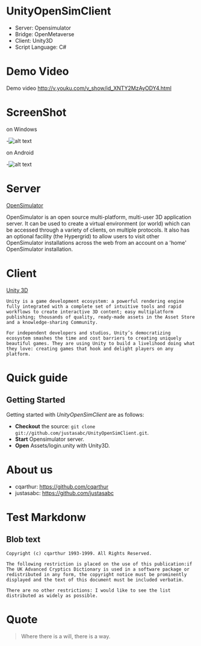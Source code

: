 UnityOpenSimClient
==================

* Server: Opensimulator
* Bridge: OpenMetaverse
* Client: Unity3D 
* Script Language: C#

# Demo Video

Demo video <http://v.youku.com/v_show/id_XNTY2MzAyODY4.html>

# ScreenShot

on Windows

-![alt text](http://fmn.rrimg.com/fmn060/20130604/1455/original_paSd_233c000097421190.jpg "On Windows")


on Android

-![alt text](http://fmn.rrimg.com/fmn062/20130604/1455/original_VOlX_3ff000008499125d.jpg "On Android")

# Server

[OpenSimulator](http://opensimulator.org/wiki/Main_Page) 

  OpenSimulator is an open source multi-platform, multi-user 3D application server. It can be used to create a virtual environment (or world) which can be accessed through a variety of clients, on multiple protocols. It also has an optional facility (the Hypergrid) to allow users to visit other OpenSimulator installations across the web from an account on a 'home' OpenSimulator installation.

# Client

[Unity 3D](http://unity3d.com/)

	Unity is a game development ecosystem: a powerful rendering engine fully integrated with a complete set of intuitive tools and rapid workflows to create interactive 3D content; easy multiplatform publishing; thousands of quality, ready-made assets in the Asset Store and a knowledge-sharing Community.

	For independent developers and studios, Unity’s democratizing ecosystem smashes the time and cost barriers to creating uniquely beautiful games. They are using Unity to build a livelihood doing what they love: creating games that hook and delight players on any platform.

#  Quick guide

## Getting Started

Getting started with *UnityOpenSimClient* are as follows:

* **Checkout** the source: `git clone git://github.com/justasabc/UnityOpenSimClient.git`.
* **Start** Opensimulator server.
* **Open** Assets/login.unity with Unity3D.

# About us

* cqarthur: https://github.com/cqarthur  
* justasabc: https://github.com/justasabc

# Test Markdonw

## Blob text

	Copyright (c) cqarthur 1993-1999. All Rights Reserved.

	The following restriction is placed on the use of this publication:if The UK Advanced Cryptics Dictionary is used in a software package or redistributed in any form, the copyright notice must be prominently displayed and the text of this document must be included verbatim.
	
	There are no other restrictions: I would like to see the list distributed as widely as possible.

# Quote
> Where there is a will, there is a way.
